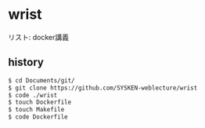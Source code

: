 # wrist
リスト: docker講義

## history
```sh
$ cd Documents/git/
$ git clone https://github.com/SYSKEN-weblecture/wrist
$ code ./wrist
$ touch Dockerfile
$ touch Makefile
$ code Dockerfile